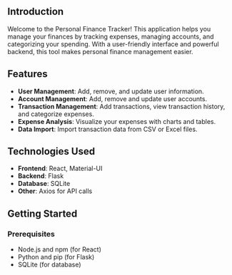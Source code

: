 ## Introduction

Welcome to the Personal Finance Tracker! This application helps you manage your finances by tracking expenses, managing accounts, and categorizing your spending. With a user-friendly interface and powerful backend, this tool makes personal finance management easier.

## Features

- **User Management**: Add, remove, and update user information.
- **Account Management**: Add, remove and update user accounts.
- **Transaction Management**: Add transactions, view transaction history, and categorize expenses.
- **Expense Analysis**: Visualize your expenses with charts and tables.
- **Data Import**: Import transaction data from CSV or Excel files.

## Technologies Used

- **Frontend**: React, Material-UI
- **Backend**: Flask
- **Database**: SQLite
- **Other**: Axios for API calls

## Getting Started

### Prerequisites

- Node.js and npm (for React)
- Python and pip (for Flask)
- SQLite (for database)
